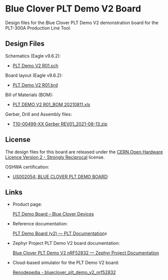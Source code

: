 # Blue Clover PLT Demo V2 Board

Design files for the Blue Clover PLT Demo V2 demonstration
board for the PLT-300A Production Line Tool.

## Design Files

Schematics (Eagle v9.6.2):
- [PLT Demo V2 R01.sch](PLT%20Demo%20V2%20R01.sch)

Board layout (Eagle v9.6.2):
- [PLT Demo V2 R01.brd](PLT%20Demo%20V2%20R01.brd)

Bill of Materials (BOM):
- [PLT DEMO V2 R01\_BOM 20210811.xls](PLT%20DEMO%20V2_R01%20BOM%2020210811.xls)

Gerber, Drill and Assembly files:
- [T10-00499-XX Gerber REV01\_2021-08-13.zip](T10-00499-XX%20Gerber%20REV01_2021-08-13.zip)

## License

The design files for this board are released under the
[CERN Open Hardware Licence Version 2 - Strongly Reciprocal](LICENSE)
license.

OSHWA certification:
- [US002054: BLUE CLOVER PLT DEMO BOARD](https://certification.oshwa.org/us002054.html):

## Links

- Product page:

  [PLT Demo Board – Blue Clover Devices](https://bcdevices.com/products/plt-demo-board)

- Reference documentation:

  [PLT Demo Board (v2) — PLT Documentation](https://docs.pltcloud.com/acc/pltdemov2/)x

- Zephyr Project PLT Demo V2 board documentation:

  [Blue Clover PLT Demo V2 nRF52832 — Zephyr Project Documentation](https://docs.zephyrproject.org/latest/boards/arm/blueclover_plt_demo_v2_nrf52832/doc/index.html)

- Cloud-based simulator for the PLT Demo V2 board:

  [Renodepedia - blueclover\_plt\_demo\_v2\_nrf52832](https://zephyr-dashboard.renode.io/renodepedia/boards/blueclover_plt_demo_v2_nrf52832/)


